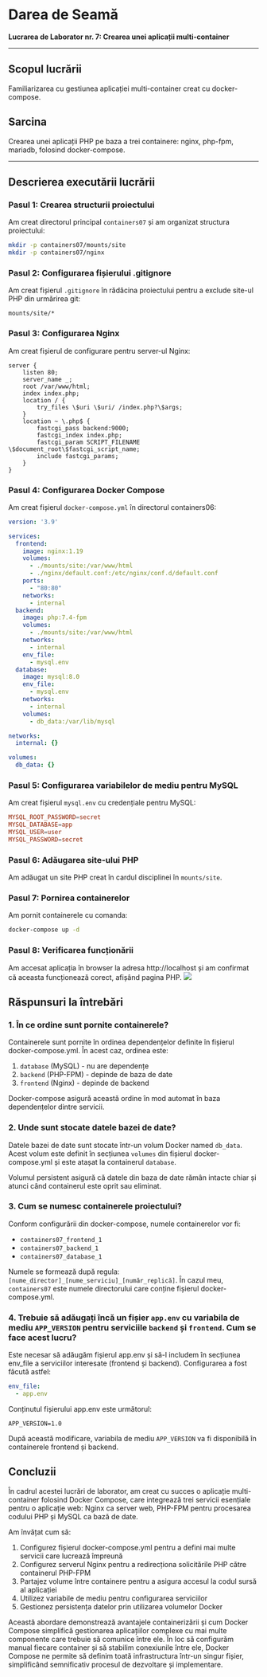 # Darea de Seamă
**Lucrarea de Laborator nr. 7: Crearea unei aplicații multi-container**

---

## Scopul lucrării
Familiarizarea cu gestiunea aplicației multi-container creat cu docker-compose.

## Sarcina
Crearea unei aplicații PHP pe baza a trei containere: nginx, php-fpm, mariadb, folosind docker-compose.

---

## Descrierea executării lucrării

### Pasul 1: Crearea structurii proiectului
Am creat directorul principal `containers07` și am organizat structura proiectului:

```bash
mkdir -p containers07/mounts/site
mkdir -p containers07/nginx
```

### Pasul 2: Configurarea fișierului .gitignore
Am creat fișierul `.gitignore` în rădăcina proiectului pentru a exclude site-ul PHP din urmărirea git:

```gitignore
mounts/site/*
```

### Pasul 3: Configurarea Nginx
Am creat fișierul de configurare pentru server-ul Nginx:

```nginx
server {
    listen 80;
    server_name _;
    root /var/www/html;
    index index.php;
    location / {
        try_files \$uri \$uri/ /index.php?\$args;
    }
    location ~ \.php$ {
        fastcgi_pass backend:9000;
        fastcgi_index index.php;
        fastcgi_param SCRIPT_FILENAME \$document_root\$fastcgi_script_name;
        include fastcgi_params;
    }
}
```

### Pasul 4: Configurarea Docker Compose
Am creat fișierul `docker-compose.yml` în directorul containers06:

```yml
version: '3.9'

services:
  frontend:
    image: nginx:1.19
    volumes:
      - ./mounts/site:/var/www/html
      - ./nginx/default.conf:/etc/nginx/conf.d/default.conf
    ports:
      - "80:80"
    networks:
      - internal
  backend:
    image: php:7.4-fpm
    volumes:
      - ./mounts/site:/var/www/html
    networks:
      - internal
    env_file:
      - mysql.env
  database:
    image: mysql:8.0
    env_file:
      - mysql.env
    networks:
      - internal
    volumes:
      - db_data:/var/lib/mysql

networks:
  internal: {}

volumes:
  db_data: {}
```

### Pasul 5: Configurarea variabilelor de mediu pentru MySQL
Am creat fișierul `mysql.env` cu credențiale pentru MySQL:

```conf
MYSQL_ROOT_PASSWORD=secret
MYSQL_DATABASE=app
MYSQL_USER=user
MYSQL_PASSWORD=secret
```

### Pasul 6: Adăugarea site-ului PHP
Am adăugat un site PHP creat în cardul disciplinei în `mounts/site`.

### Pasul 7: Pornirea containerelor
Am pornit containerele cu comanda:

```bash
docker-compose up -d
```

### Pasul 8: Verificarea funcționării
Am accesat aplicația în browser la adresa http://localhost și am confirmat că aceasta funcționează corect, afișând pagina PHP.
![](./images/site.png)

## Răspunsuri la întrebări

### 1. În ce ordine sunt pornite containerele?
Containerele sunt pornite în ordinea dependențelor definite în fișierul docker-compose.yml. În acest caz, ordinea este:
1. `database` (MySQL) - nu are dependențe
2. `backend` (PHP-FPM) - depinde de baza de date
3. `frontend` (Nginx) - depinde de backend

Docker-compose asigură această ordine în mod automat în baza dependențelor dintre servicii.

### 2. Unde sunt stocate datele bazei de date?
Datele bazei de date sunt stocate într-un volum Docker named `db_data`. Acest volum este definit în secțiunea `volumes` din fișierul docker-compose.yml și este atașat la containerul `database`.

Volumul persistent asigură că datele din baza de date rămân intacte chiar și atunci când containerul este oprit sau eliminat.

### 3. Cum se numesc containerele proiectului?
Conform configurării din docker-compose, numele containerelor vor fi:
- `containers07_frontend_1`
- `containers07_backend_1`
- `containers07_database_1`

Numele se formează după regula: `[nume_director]_[nume_serviciu]_[număr_replică]`. În cazul meu, `containers07` este numele directorului care conține fișierul docker-compose.yml.

### 4. Trebuie să adăugați încă un fișier `app.env` cu variabila de mediu `APP_VERSION` pentru serviciile `backend` și `frontend`. Cum se face acest lucru?

Este necesar să adăugăm fișierul app.env și să-l includem în secțiunea env_file a serviciilor interesate (frontend și backend). Configurarea a fost făcută astfel:

```yml
env_file:
  - app.env
```

Conținutul fișierului app.env este următorul:

```env
APP_VERSION=1.0
```

După această modificare, variabila de mediu `APP_VERSION` va fi disponibilă în containerele frontend și backend.

## Concluzii
În cadrul acestei lucrări de laborator, am creat cu succes o aplicație multi-container folosind Docker Compose, care integrează trei servicii esențiale pentru o aplicație web: Nginx ca server web, PHP-FPM pentru procesarea codului PHP și MySQL ca bază de date.

Am învățat cum să:
1. Configurez fișierul docker-compose.yml pentru a defini mai multe servicii care lucrează împreună
2. Configurez serverul Nginx pentru a redirecționa solicitările PHP către containerul PHP-FPM
3. Partajez volume între containere pentru a asigura accesul la codul sursă al aplicației
4. Utilizez variabile de mediu pentru configurarea serviciilor
5. Gestionez persistența datelor prin utilizarea volumelor Docker

Această abordare demonstrează avantajele containerizării și cum Docker Compose simplifică gestionarea aplicațiilor complexe cu mai multe componente care trebuie să comunice între ele. În loc să configurăm manual fiecare container și să stabilim conexiunile între ele, Docker Compose ne permite să definim toată infrastructura într-un singur fișier, simplificând semnificativ procesul de dezvoltare și implementare.